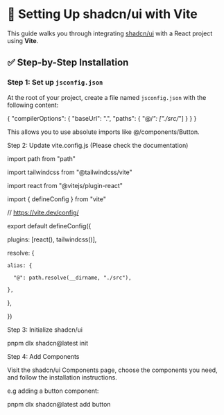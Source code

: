 # 🧱 Setting Up shadcn/ui with Vite

This guide walks you through integrating [shadcn/ui](https://ui.shadcn.com) with a React project using **Vite**.


## ✅ Step-by-Step Installation

### Step 1: Set up `jsconfig.json`

At the root of your project, create a file named `jsconfig.json` with the following content:

{
  "compilerOptions": {
    "baseUrl": ".",
    "paths": {
      "@/*": ["./src/*"]
    }
  }
}

This allows you to use absolute imports like @/components/Button.


Step 2: Update vite.config.js    (Please check the documentation)

import path from "path"

import tailwindcss from "@tailwindcss/vite"

import react from "@vitejs/plugin-react"

import { defineConfig } from "vite"


// https://vite.dev/config/

export default defineConfig({

  plugins: [react(), tailwindcss()],

  resolve: {

    alias: {

      "@": path.resolve(__dirname, "./src"),

    },

  },
  
})



Step 3: Initialize shadcn/ui 

pnpm dlx shadcn@latest init

Step 4: Add Components 

Visit the shadcn/ui Components page, choose the components you need, and follow the installation instructions.

e.g adding a button component:

pnpm dlx shadcn@latest add button
